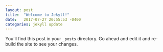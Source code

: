 ```yaml
---
layout: post
title:  "Welcome to Jekyll!"
date:   2017-07-27 20:55:53 -0400
categories: jekyll update
---
```


You’ll find this post in your `_posts` directory. Go ahead and edit it and re-build the site to see your changes.

